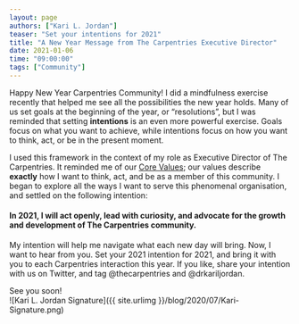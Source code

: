 ```yaml
---
layout: page
authors: ["Kari L. Jordan"]
teaser: "Set your intentions for 2021"
title: "A New Year Message from The Carpentries Executive Director"
date: 2021-01-06
time: "09:00:00"
tags: ["Community"]
---
```


Happy New Year Carpentries Community! I did a mindfulness exercise recently that helped me see all the possibilities the new year holds. Many of us set goals at the beginning of the year, or “resolutions”, but I was reminded that setting __intentions__ is an even more powerful exercise. Goals focus on what you want to achieve, while intentions focus on how you want to think, act, or be in the present moment.

I used this framework in the context of my role as Executive Director of The Carpentries. It reminded me of our [Core Values](https://carpentries.org/values/); our values describe __exactly__ how I want to think, act, and be as a member of this community. I began to explore all the ways I want to serve this phenomenal organisation, and settled on the following intention:

#### **In 2021, I will act openly, lead with curiosity, and advocate for the growth and development of The Carpentries community.** 
   
My intention will help me navigate what each new day will bring. Now, I want to hear from you. Set your 2021 intention for 2021, and bring it with you to each Carpentries interaction this year. If you like, share your intention with us on Twitter, and tag @thecarpentries and @drkariljordan.

See you soon!<br />
![Kari L. Jordan Signature]({{ site.urlimg }}/blog/2020/07/Kari-Signature.png)
